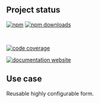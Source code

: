 <!-- !/usr/bin/env markdown
-*- coding: utf-8 -*-
region header
Copyright Torben Sickert (info["~at~"]torben.website) 16.12.2012

License
-------

This library written by Torben Sickert stand under a creative commons naming
3.0 unported license. See https://creativecommons.org/licenses/by/3.0/deed.de
endregion -->

Project status
--------------

[![npm](https://img.shields.io/npm/v/agile-form?color=%23d55e5d&label=npm%20package%20version&logoColor=%23d55e5d)](https://www.npmjs.com/package/agile-form)
[![npm downloads](https://img.shields.io/npm/dy/agile-form.svg)](https://www.npmjs.com/package/agile-form)

[![<LABEL>](https://github.com/thaibault/agile-form/actions/workflows/build.yaml/badge.svg)](https://github.com/thaibault/agile-form/actions/workflows/build.yaml)
[![<LABEL>](https://github.com/thaibault/agile-form/actions/workflows/test.yaml/badge.svg)](https://github.com/thaibault/agile-form/actions/workflows/test.yaml)
[![<LABEL>](https://github.com/thaibault/agile-form/actions/workflows/test-coverage-report.yaml/badge.svg)](https://github.com/thaibault/agile-form/actions/workflows/test-coverage-report.yaml)
[![<LABEL>](https://github.com/thaibault/agile-form/actions/workflows/check-types.yaml/badge.svg)](https://github.com/thaibault/agile-form/actions/workflows/check-types.yaml)
[![<LABEL>](https://github.com/thaibault/agile-form/actions/workflows/lint.yaml/badge.svg)](https://github.com/thaibault/agile-form/actions/workflows/lint.yaml)

[![code coverage](https://coveralls.io/repos/github/thaibault/agile-form/badge.svg)](https://coveralls.io/github/thaibault/agile-form)

[![documentation website](https://img.shields.io/website-up-down-green-red/https/torben.website/agile-form.svg?label=documentation-website)](https://torben.website/agile-form)

Use case
--------

Reusable highly configurable form.
